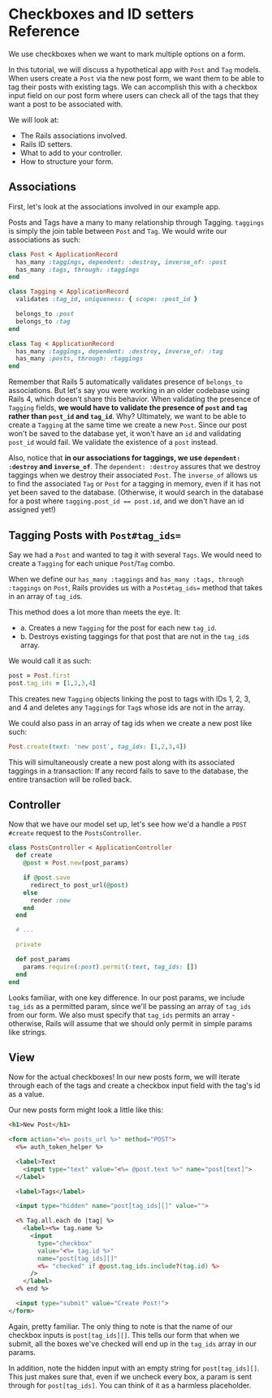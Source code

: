 # Checkboxes and ID setters Reference

We use checkboxes when we want to mark multiple options on a form.

In this tutorial, we will discuss a hypothetical app with `Post` and `Tag`
models. When users create a `Post` via the new post form, we want them to be
able to tag their posts with existing tags. We can accomplish this with a
checkbox input field on our post form where users can check all of the tags that
they want a post to be associated with.

We will look at:

* The Rails associations involved.
* Rails ID setters.
* What to add to your controller.
* How to structure your form.

## Associations

First, let's look at the associations involved in our example app.

Posts and Tags have a many to many relationship through Tagging. `taggings` is
simply the join table between `Post` and `Tag`. We would write our associations
as such:

```ruby
class Post < ApplicationRecord
  has_many :taggings, dependent: :destroy, inverse_of: :post
  has_many :tags, through: :taggings
end

class Tagging < ApplicationRecord
  validates :tag_id, uniqueness: { scope: :post_id }

  belongs_to :post
  belongs_to :tag
end

class Tag < ApplicationRecord
  has_many :taggings, dependent: :destroy, inverse_of: :tag
  has_many :posts, through: :taggings
end
```

Remember that Rails 5 automatically validates presence of `belongs_to` associations. But let's say you were working in an older codebase using Rails 4, which doesn't share this behavior. When validating the presence of `Tagging` fields, **we would have to validate the presence of `post` and `tag` rather than `post_id`
and `tag_id`**. Why? Ultimately, we want to be able to create a `Tagging` at the
same time we create a new `Post`. Since our post won't be saved to the database
yet, it won't have an `id` and validating `post_id` would fail. We validate the
existence of a `post` instead.

Also, notice that **in our associations for taggings, we use `dependent:
:destroy` and `inverse_of`**. The `dependent: :destroy` assures that we destroy
taggings when we destroy their associated `Post`. The `inverse_of` allows us to
find the associated `Tag` or `Post` for a tagging in memory, even if it has not yet
been saved to the database. (Otherwise, it would search in the database for a
post where `tagging.post_id == post.id`, and we don't have an id assigned yet!)

## Tagging Posts with `Post#tag_ids=`

Say we had a `Post` and wanted to tag it with several `Tags`. We would need to create a `Tagging` for each unique `Post`/`Tag` combo.

When we define our `has_many :taggings` and `has_many :tags, through :taggings`
on `Post`, Rails provides us with a `Post#tag_ids=` method that takes in an
array of `tag_id`s.

This method does a lot more than meets the eye. It:
  * a.  Creates a new `Tagging` for the post for each new `tag_id`.
  * b.  Destroys existing taggings for that post that are not in the `tag_id`s
        array.

We would call it as such:

```ruby
post = Post.first
post.tag_ids = [1,2,3,4]
```

This creates new `Tagging` objects linking the post to tags with IDs 1, 2, 3, and
4 and deletes any `Tagging`s for `Tag`s whose ids are not in the array.

We could also pass in an array of tag ids when we create a new post like such:

```ruby
Post.create(text: 'new post', tag_ids: [1,2,3,4])
```

This will simultaneously create a new post along with its associated taggings in
a transaction: If any record fails to save to the database, the entire
transaction will be rolled back.

## Controller

Now that we have our model set up, let's see how we'd a handle a `POST #create` request to the `PostsController`.

```ruby
class PostsController < ApplicationController
  def create
    @post = Post.new(post_params)

    if @post.save
      redirect_to post_url(@post)
    else
      render :new
    end
  end

  # ...

  private

  def post_params
    params.require(:post).permit(:text, tag_ids: [])
  end
end
```

Looks familiar, with one key difference. In our post params, we include
`tag_ids` as a permitted param, since we'll be passing an array of `tag_ids`
from our form. We also must specify that `tag_ids` permits an array - otherwise,
Rails will assume that we should only permit in simple params like strings.

## View

Now for the actual checkboxes! In our new posts form, we will iterate through
each of the tags and create a checkbox input field with the tag's id as a value.

Our new posts form might look a little like this:

```html
<h1>New Post</h1>

<form action="<%= posts_url %>" method="POST">
  <%= auth_token_helper %>

  <label>Text
    <input type="text" value="<%= @post.text %>" name="post[text]">
  </label>

  <label>Tags</label>

  <input type="hidden" name="post[tag_ids][]" value="">

  <% Tag.all.each do |tag| %>
    <label><%= tag.name %>
      <input
        type="checkbox"
        value="<%= tag.id %>"
        name="post[tag_ids][]"
        <%= "checked" if @post.tag_ids.include?(tag.id) %>
      />
    </label>
  <% end %>

  <input type="submit" value="Create Post!">
</form>
```

Again, pretty familiar. The only thing to note is that the name of our checkbox
inputs is `post[tag_ids][]`. This tells our form that when we submit, all the
boxes we've checked will end up in the `tag_ids` array in our params.

In addition, note the hidden input with an empty string for `post[tag_ids][]`.
This just makes sure that, even if we uncheck every box, a param is sent through
for `post[tag_ids]`. You can think of it as a harmless placeholder.

